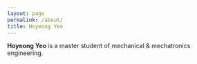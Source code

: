 ```yaml
---
layout: page
permalink: /about/
title: Hoyeong Yeo
---
```


**Hoyeong Yeo** is a master student of mechanical & mechatronics engineering.
